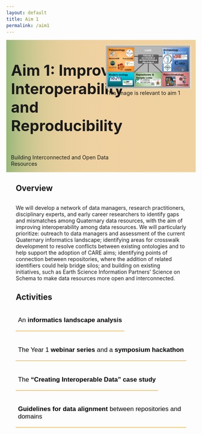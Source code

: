 ```yaml
---
layout: default
title: Aim 1
permalink: /aim1
---
```


<style>
  @media print, screen and (max-width:480px) {
   #heading-left {
      padding-bottom: 0%;
      }
}
  li {
  font-size:20px;
  color:#000;
  }
.collapse {
  display: none;
  top: 63px;
  z-index:10000;
  box-shadow: 0px 8px 16px 0px rgba(0,0,0,0.2);
  margin-bottom:5%;
}

.show {
  display: grid;
  grid-template-rows: auto;
  
}

  .bttn {
  background-color:transparent;
  cursor:pointer;
  border: 0;
  border-bottom:1px solid #ec970b;
  padding-top:1%;
  font-size:17px;
  text-align:left;
  margin-bottom:4%;
  }
  
  .bttn:hover {
  background-color:#f0ddc0;
  }

    .bttn p:hover {
  color:#70551d;
  font-weight:bold;
  }
  
  .bttn_show {
  border: 2.5px solid #ec970b;
  }

  </style>
<div class="text-block-main" style="display:grid;grid-template-columns: auto">
  
<div class="text-block-right" style="display:grid;grid-template-columns:repeat(auto-fit, minmax(200px, 1fr));background-image:linear-gradient(to left, #f0d2a1, 90%, #97b779);padding:0;align-content:center;" id="headingblock">
    <div class="text-block-right" style="display:grid;grid-template-rows:auto auto;background-color:transparent;padding-left:5%;align-content:center;width:95%;" id="heading-left">
      <h1 style="font-size:40px;"> Aim 1: Improve Interoperability and Reproducibility </h1>
      <p style="align-self:start;padding-top:10px;" id="describe">Building Interconnected and Open Data Resources</p>
    </div>
    <div class="text-block-right" style="background-color:transparent;padding-left:0;float:right;justify-self:end;max-width:460px; margin-right:5%; margin-left: 5%; width: 90%;" id="heading-image">
      <figure style="margin-left:0px;margin-right:0px;" id="stakes">
        <img src="./images/fairos-stakeholders.jpg" alt="Stakeholders" style="width:100%">
        <figcaption>This image is relevant to aim 1 </figcaption>
      </figure>
    </div>
  </div>
  <div class="text-block-right" style="display:grid;grid-template-rows: auto auto;width:90%;padding-right:5%;padding-left:5%;">
    <h2>Overview</h2>
    <div>
      <p>We will develop a network of data managers, research practitioners, disciplinary experts, and early career researchers to  identify gaps and mismatches among Quaternary data resources, with the aim of improving interoperability among data resources. We will particularly prioritize: outreach to data managers and assessment of the current Quaternary informatics landscape; identifying areas for crosswalk development to resolve conflicts  between existing ontologies and to help support the adoption of CARE aims; identifying points of connection between repositories, where the addition of related identifiers could help bridge silos; and building on existing initiatives, such as Earth Science Information Partners’ Science on Schema to make data resources more open and interconnected.  </p>
      <h2>Activities</h2> 
        <button class="bttn" id="info-landscape" onclick="Func_infolandscape()">
            <div><p>An <strong>informatics landscape analysis</strong></p></div>
</button>
        <div class="collapse" id="readMore_info-landscape">
          <div class="read-more-content" style="width:90%;padding-left:5%;padding-right:5%;padding-top:2%;padding-bottom:2%;">
          <p>The aim of this analysis is to map the current Quaternary informatics landscape, evaluate current interoperability efforts, and recommend best practices going forward. Webinar discussions and symposia hackathons will be used to  better understand how data managers are using metadata standards and curating data. We will additionally conduct a structured evaluation of three widely used data resources spanning different data domains: Global Biodiversity Information Facility (GBIF),  the Open Context archaeological repository, and Neotoma Paleoecology Database. This evaluation approach will be grounded in prior informatics research on  metadata crosswalking and integration. </p>
            <p>We will evaluate 
              <ol>
              <li>the semantic  <i>coverage</i> of each repository (e.g. what data elements are captured by each repository, and what are the  specific meanings of those elements?); </li>
              <li>points of <i>convergence and conflict</i> between repositories (e.g. what data elements overlap and which are fundamentally mismatched?);</li>
              <li>the <i>completeness</i> of records within repositories; and finally,</li>
              <li>points for further curatorial intervention—places where additional data curation could make records more accessible or interoperable.</li></ol></p>
          </div>
        </div>
    <br>
        <button class="bttn" id="symp-hack" onclick="Func_symphack()">
          <div><p>The Year 1 <strong>webinar series</strong> and a <strong>symposium hackathon</strong></p></div>
      </button>
        <div class="collapse" id="readMore_symp-hack">
          <div class="read-more-content" style="width:90%;padding-left:5%;padding-right:5%;padding-top:2%;padding-bottom:2%;">
            <p>The primary audience for the webinar series and symposium hackathon is data managers, with close interaction with disciplinary practitioners and other members of the broader community. A series of four webinars will be held prior to the symposium hackathon, to ensure that data managers have a common understanding of key concepts and toolsets applicable to the process of developing interoperable systems. These webinars will include opportunities for structured discussion to support the Mapping the Landscape project, as well as help build relationships between participants prior to the symposium hackathon.</p>
              <p>Webinar topics will include 
                <ol>
<li>an overview of common data standards (e.g. DublinCore, Science on Schema, Geoscience Standard Names);</li> 
<li>how individuals can serialize their data formats to JSON-LD or other metadata schemes; and</li> 
<li>how to support improving Findability and Interoperability through services such as DataCite, GeoCODEs  or other tools.</li></ol></p>
            <p>The hackathon aims to accelerate development of the community of practice established  through the webinars—to learn about ourselves, the work we have done in the past and wish to do in the  future, and start a full assessment of existing open data science resources and opportunities for improved  integration. Development of the hackathon will draw from discussions in webinars and be focused on  implementing solutions, specifically using the identified case studies from across the project to anchor discussions. Two webinars will follow the symposium, designed to support work arising from the in-person meeting.  
</p>
          </div>
       </div>
  <br>
          <button class="bttn" id="case-study" onclick="Func_casestudy()"> 
            <div><p>The <strong>“Creating Interoperable Data” case study</strong></p></div>
      </button>
          <div class="collapse" id="readMore_case-study">
            <div class="read-more-content" style="width:90%;padding-left:5%;padding-right:5%;padding-top:2%;padding-bottom:2%;">
              <p>Many legacy Quaternary datasets are found in specimen-curation repositories (e.g. museums) with database structures designed to capture specimen-specific long-tail data and often curated decades past without regard to FAIR or CARE principles. A guiding use case for this aim will focus on expanding FAIR data curation protocols from the ZooArchNet (ZAN) project to 
                <ol>
<li>propagate/link legacy museum-curated zooarcheological data across various community-curated data repositories, and</li>
                  <li>align with CARE guidelines and descendant  community priorities.</li></ol></p>
<p>ZAN has created pathways to standardize, crosswalk and link (using Linked Open Data protocols) zooarchaeological datasets across archaeological (with partner Open Context) and biological (VertNet/GBIF) repositories, including the implementation of a vital new Darwin Core Extension for the publication of chronometric age data for paleo/archaeological specimens.</p>
          
<p>In this case study, UF personnel will work with RCN informatics domain experts and repository data managers, in consultation with Indigenous stakeholders, to expand the ZAN protocols. Continued work on data standards alignments, Linked Open Data, and other intersectional methods will  be used to mobilize Darwin Core enabled legacy zooarchaeological data from the Florida Museum curation database across multiple repositories including: 
  <ol>
<li>Neotoma (to update existing legacy records with complete Florida Museum datasets including isotope data),</li>
<li>archaeological repositories Open Context and tDAR, and  extended specimen specific repositories such as CARD (for radiocarbon data), and</li>
    <li>FuTRES (for metric data).</li>
            </ol></p>
<p>Our work will be grounded in consultation with descendant community members and tribal authorities to ensure that their interests are represented in our decisions of how to integrate CARE principles within open data sharing. Our tribal collaborators will form an integral part of our use case activities, ensuring that any data sharing is culturally appropriate, ethical, and in support of tribal priorities involving the documentation and protection of environmental resources and cultural heritage. This effort will represent a proof-of-concept workflow and produce best-practice guidelines for such interdisciplinary, inter-repository FAIR and CARE open sharing of legacy curated data that will be disseminated via workshops for the archaeological and zooarchaeological communities.  
</p>
            </div>
      </div>
    <br>
      <button class="bttn" id="guidelines" onclick="Func_guidelines()"> 
          <div><p><strong>Guidelines for data alignment</strong> between repositories and domains</p></div>
      </button>
      <div class="collapse" id="readMore_guidelines">
          <div class="read-more-content" style="width:90%;padding-left:5%;padding-right:5%;padding-top:2%;padding-bottom:2%;">
            <p>Data managers will draw on findings from the Mapping the Landscape effort, webinars, hackathon, and the case study to develop specific guidelines for alignment between Quaternary data resources. Unlike many crosswalks, we will focus on aligning repositories rather than individual datasets, and will center the specific integration needs of the Quaternary community. Likely outcomes will include best practices for setting up repository APIs or  other access points; crosswalks between repository schemas; guidance for the implementation and use of  external APIs, such as ORCID, CrossRef, and DataCite, to help manage links to external data; and the use of Science on Schema or other external ontologies for reporting data.  </p>
          </div>
      </div>
    </div>
  </div>
</div>

<script>
function Func_infolandscape() {
  document.getElementById("readMore_info-landscape").classList.toggle("show");
  document.getElementById("info-landscape").classList.toggle("bttn_show");
}

function Func_symphack() {
  document.getElementById("readMore_symp-hack").classList.toggle("show");
  document.getElementById("symp-hack").classList.toggle("bttn_show");
}

  function Func_casestudy() {
  document.getElementById("readMore_case-study").classList.toggle("show");
  document.getElementById("case-study").classList.toggle("bttn_show");
}

   function Func_guidelines() {
  document.getElementById("readMore_guidelines").classList.toggle("show");
  document.getElementById("guidelines").classList.toggle("bttn_show");
}



</script>
